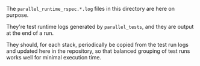 The `parallel_runtime_rspec.*.log` files in this directory are here on purpose.

They're test runtime logs generated by `parallel_tests`, and they are output at the end of a run.

They should, for each stack, periodically be copied from the test run logs and updated here in the repository, so that balanced grouping of test runs works well for minimal execution time.
